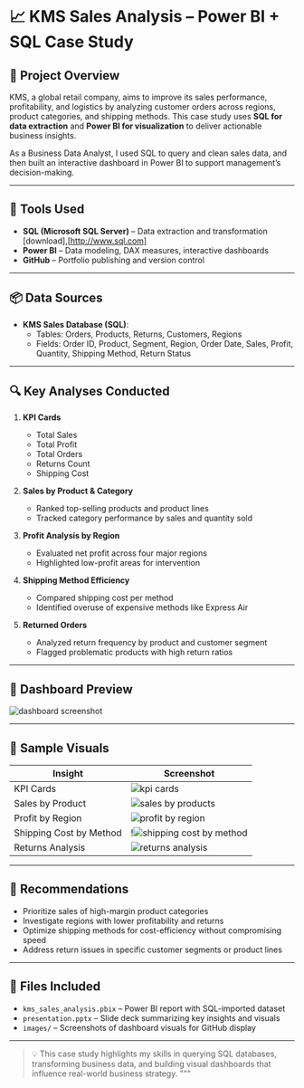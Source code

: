 # 📈 KMS Sales Analysis – Power BI + SQL Case Study

## 📝 Project Overview
KMS, a global retail company, aims to improve its sales performance, profitability, and logistics by analyzing customer orders across regions, product categories, and shipping methods. This case study uses **SQL for data extraction** and **Power BI for visualization** to deliver actionable business insights.

As a Business Data Analyst, I used SQL to query and clean sales data, and then built an interactive dashboard in Power BI to support management’s decision-making.

---

## 🧰 Tools Used
- **SQL (Microsoft SQL Server)** – Data extraction and transformation [download],[http://www.sql.com]
- **Power BI** – Data modeling, DAX measures, interactive dashboards
- **GitHub** – Portfolio publishing and version control

---

## 📦 Data Sources

- **KMS Sales Database (SQL)**:
  - Tables: Orders, Products, Returns, Customers, Regions
  - Fields: Order ID, Product, Segment, Region, Order Date, Sales, Profit, Quantity, Shipping Method, Return Status

---

## 🔍 Key Analyses Conducted

1. **KPI Cards**
   - Total Sales
   - Total Profit
   - Total Orders
   - Returns Count
   - Shipping Cost

2. **Sales by Product & Category**
   - Ranked top-selling products and product lines
   - Tracked category performance by sales and quantity sold

3. **Profit Analysis by Region**
   - Evaluated net profit across four major regions
   - Highlighted low-profit areas for intervention

4. **Shipping Method Efficiency**
   - Compared shipping cost per method
   - Identified overuse of expensive methods like Express Air

5. **Returned Orders**
   - Analyzed return frequency by product and customer segment
   - Flagged problematic products with high return ratios

---

## 📸 Dashboard Preview
![dashboard screenshot](https://github.com/user-attachments/assets/2ada7e11-523a-4fa7-b218-f2543658a70d)

---
## 📸 Sample Visuals

| Insight | Screenshot |
|--------|------------|
| KPI Cards | ![kpi cards](https://github.com/user-attachments/assets/1059b3aa-4546-4173-821f-4112e1ece769)|
| Sales by Product | ![sales by products](https://github.com/user-attachments/assets/869b8552-2cdd-4c98-8507-d938c27f7fdc)|
| Profit by Region | ![profit by region](https://github.com/user-attachments/assets/a6883707-d6c5-4c17-8cb5-406b5574365a)|
| Shipping Cost by Method | !![shipping cost by method](https://github.com/user-attachments/assets/2723ad18-35a1-4fe8-a546-608bb3877032)|
| Returns Analysis | ![returns analysis](https://github.com/user-attachments/assets/b1a81f9e-0aa9-45b0-b4ff-7fbc1eeeff19)|

---

## 🎯 Recommendations

- Prioritize sales of high-margin product categories
- Investigate regions with lower profitability and returns
- Optimize shipping methods for cost-efficiency without compromising speed
- Address return issues in specific customer segments or product lines

---

## 📂 Files Included

- `kms_sales_analysis.pbix` – Power BI report with SQL-imported dataset
- `presentation.pptx` – Slide deck summarizing key insights and visuals
- `images/` – Screenshots of dashboard visuals for GitHub display

---

> 💡 This case study highlights my skills in querying SQL databases, transforming business data, and building visual dashboards that influence real-world business strategy.
"""


